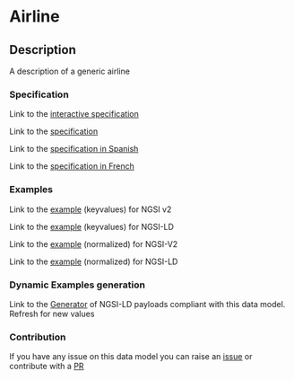 # Airline

## Description 

A description of a generic airline
### Specification

Link to the [interactive specification](https://swagger.lab.fiware.org/?url=https://smart-data-models.github.io/dataModel.Aeronautics/Airline/swagger.yaml)

Link to the [specification](https://smart-data-models.github.io/dataModel.Aeronautics/Airline/doc/spec.md)

Link to the [specification in Spanish](https://smart-data-models.github.io/dataModel.Aeronautics/Airline/doc/spec_ES.md)

Link to the [specification in French](https://smart-data-models.github.io/dataModel.Aeronautics/Airline/doc/spec_FR.md)
### Examples

Link to the [example](https://smart-data-models.github.io/dataModel.Aeronautics/Airline/examples/example.json) (keyvalues) for NGSI v2

Link to the [example](https://smart-data-models.github.io/dataModel.Aeronautics/Airline/examples/example.jsonld) (keyvalues) for NGSI-LD

Link to the [example](https://smart-data-models.github.io/dataModel.Aeronautics/Airline/examples/example-normalized.json) (normalized) for NGSI-V2

Link to the [example](https://smart-data-models.github.io/dataModel.Aeronautics/Airline/examples/example-normalized.jsonld) (normalized) for NGSI-LD
### Dynamic Examples generation

Link to the [Generator](https://smartdatamodels.org/extra/ngsi-ld_generator_v0.91.php?schemaUrl=https://raw.githubusercontent.com/smart-data-models/dataModel.Aeronautics/master/Airline/schema.json&email=info@smartdatamodels.org) of NGSI-LD payloads compliant with this data model. Refresh for new values
### Contribution

 If you have any issue on this data model you can raise an [issue](https://github.com/smart-data-models/dataModel.Aeronautics/issues)  or contribute with a [PR](https://github.com/smart-data-models/dataModel.Aeronautics/pulls)